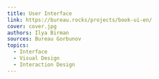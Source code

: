 ```yaml
---
title: User Interface
link: https://bureau.rocks/projects/book-ui-en/
cover: cover.jpg
authors: Ilya Birman
sources: Bureau Gorbunov
topics:
  - Interface
  - Visual Design
  - Interaction Design
---
```

